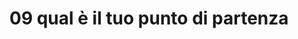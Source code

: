 # 09 qual è il tuo punto di partenza
<!--  prima di iniziare è fondamentale capire da dove si parte.

Sia in un viaggio dobbiamo conoscere il nostro punto di partenza sia se vogliamo raggiungere un obiettivo 

PEr questo lo stato di salute
ti indica 
se hai bisogno di cura riabilitazione prevenzione performances benessere fitness estetica 

Il percorso che proponiamo è sull'educazione perchè l'educazione è trasversale a tutti questi obiettivi.


-->
<!--stackedit_data:
eyJoaXN0b3J5IjpbODkwMjczNTk1XX0=
-->